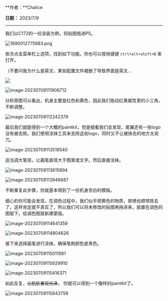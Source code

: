 **作者：**Chalice

**日期：** 2023/7/9

---

我们以C172的一份涂装为例，将贴图拖进PS。

![1690012775983.png](https://bu.dusays.com/2023/07/22/64bb8c72b6867.png)

依次点击菜单栏上选项，找到如下功能。你也可以按快捷键 `ctrl+alt+shift+B` 来打开。

（不要问我为什么是英文，某些配置文件被删了导致界面是英文...

![](https://bu.dusays.com/2023/07/22/64bb8d88c367a.png)

![image-20230709111906712](https://bu.dusays.com/2023/07/22/64bb8d95a3b2c.png)

分析原图可以看出，机身主要是红色和黄色，因此我们拖动红黄属性里的小三角，不断调整。

![image-20230709112242379](https://bu.dusays.com/2023/07/22/64bb8da052e38.png)

最后我们就能得到一个大概的paintkit，但是细看我们会发现，尾翼还有一些logo没有被去除。我们使用涂抹工具来去除这些logo，同时又不让被抹去的地方太突兀。

![image-20230709113519540](https://img1.imgtp.com/2023/07/09/qt54uNAe.png)

适当调大笔径，让画笔直径大于图案或文字。然后直接涂抹。

![image-20230709113615894](https://img1.imgtp.com/2023/07/09/ivt1TaRo.png)

![image-20230709113946687](https://img1.imgtp.com/2023/07/09/PiHGLh3Y.png)

不断重复此步骤，你就基本得到了一份机身空白的模板。

细心的你可能会发现，在调色过程中，我们似乎把黄色的物质，铁锈也顺带除去了。这样肯定就不真实了，所以我们可以将未修改的贴图再拖进来，放置在调色的图层下。给调色图层新建蒙版。

![image-20230709114641359](https://img1.imgtp.com/2023/07/09/Z3H0g73N.png)

![image-20230709114804626](https://img1.imgtp.com/2023/07/09/s6rfllEl.png)

接下来选择画笔进行涂抹，确保笔刷颜色是黑色。

![image-20230709115011981](https://img1.imgtp.com/2023/07/09/hk7qGYqE.png)

![image-20230709115929910](https://img1.imgtp.com/2023/07/09/dVcVWiCq.png)

![image-20230709115416371](https://img1.imgtp.com/2023/07/09/ooxz0diE.png)

如此反复，~~让肌肤重现光泽~~， 你就可以得到一个像样的paintkit了。

![image-20230709115843759](https://img1.imgtp.com/2023/07/09/W6dKDbSK.png)